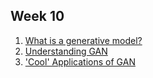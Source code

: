 ##  Week 10

1. [What is a generative model?](https://www.quora.com/What-is-a-generative-model)
2. [Understanding GAN](https://towardsdatascience.com/understanding-generative-adversarial-networks-gans-cd6e4651a29)
3. ['Cool' Applications of GAN](https://www.google.com/search?q=gan+applications&rlz=1C1GIWA_enSG819SG819&oq=GAN+applications&aqs=chrome.0.0l6.7367j0j7&sourceid=chrome&ie=UTF-8)
